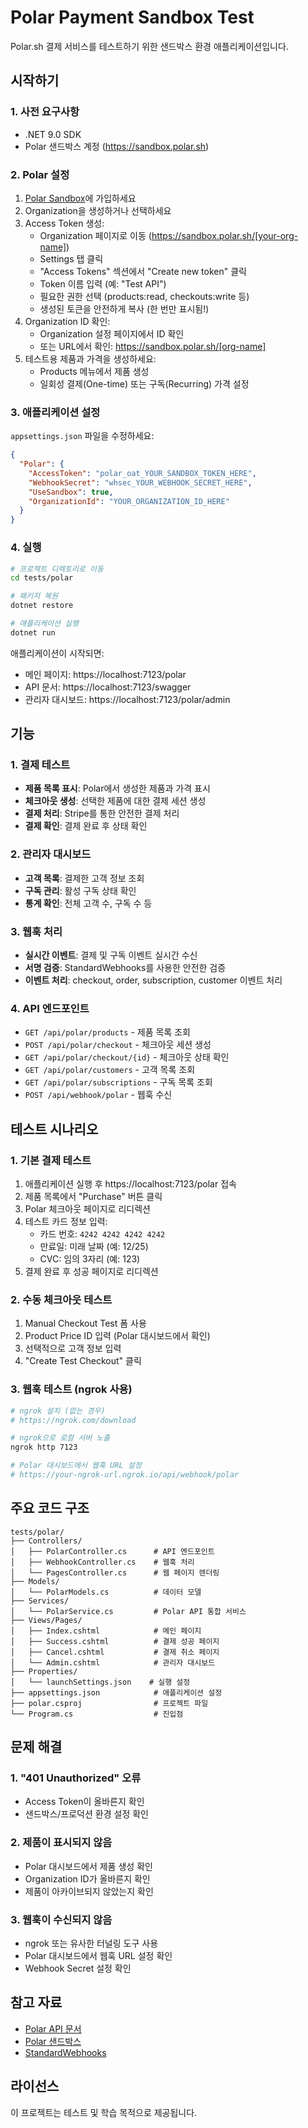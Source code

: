# Polar Payment Sandbox Test

Polar.sh 결제 서비스를 테스트하기 위한 샌드박스 환경 애플리케이션입니다.

## 시작하기

### 1. 사전 요구사항

- .NET 9.0 SDK
- Polar 샌드박스 계정 (https://sandbox.polar.sh)

### 2. Polar 설정

1. [Polar Sandbox](https://sandbox.polar.sh)에 가입하세요
2. Organization을 생성하거나 선택하세요
3. Access Token 생성:
   - Organization 페이지로 이동 (https://sandbox.polar.sh/[your-org-name])
   - Settings 탭 클릭
   - "Access Tokens" 섹션에서 "Create new token" 클릭
   - Token 이름 입력 (예: "Test API")
   - 필요한 권한 선택 (products:read, checkouts:write 등)
   - 생성된 토큰을 안전하게 복사 (한 번만 표시됨!)
4. Organization ID 확인:
   - Organization 설정 페이지에서 ID 확인
   - 또는 URL에서 확인: https://sandbox.polar.sh/[org-name] 
5. 테스트용 제품과 가격을 생성하세요:
   - Products 메뉴에서 제품 생성
   - 일회성 결제(One-time) 또는 구독(Recurring) 가격 설정

### 3. 애플리케이션 설정

`appsettings.json` 파일을 수정하세요:

```json
{
  "Polar": {
    "AccessToken": "polar_oat_YOUR_SANDBOX_TOKEN_HERE",
    "WebhookSecret": "whsec_YOUR_WEBHOOK_SECRET_HERE",
    "UseSandbox": true,
    "OrganizationId": "YOUR_ORGANIZATION_ID_HERE"
  }
}
```

### 4. 실행

```bash
# 프로젝트 디렉토리로 이동
cd tests/polar

# 패키지 복원
dotnet restore

# 애플리케이션 실행
dotnet run
```

애플리케이션이 시작되면:
- 메인 페이지: https://localhost:7123/polar
- API 문서: https://localhost:7123/swagger
- 관리자 대시보드: https://localhost:7123/polar/admin

## 기능

### 1. 결제 테스트
- **제품 목록 표시**: Polar에서 생성한 제품과 가격 표시
- **체크아웃 생성**: 선택한 제품에 대한 결제 세션 생성
- **결제 처리**: Stripe를 통한 안전한 결제 처리
- **결제 확인**: 결제 완료 후 상태 확인

### 2. 관리자 대시보드
- **고객 목록**: 결제한 고객 정보 조회
- **구독 관리**: 활성 구독 상태 확인
- **통계 확인**: 전체 고객 수, 구독 수 등

### 3. 웹훅 처리
- **실시간 이벤트**: 결제 및 구독 이벤트 실시간 수신
- **서명 검증**: StandardWebhooks를 사용한 안전한 검증
- **이벤트 처리**: checkout, order, subscription, customer 이벤트 처리

### 4. API 엔드포인트
- `GET /api/polar/products` - 제품 목록 조회
- `POST /api/polar/checkout` - 체크아웃 세션 생성
- `GET /api/polar/checkout/{id}` - 체크아웃 상태 확인
- `GET /api/polar/customers` - 고객 목록 조회
- `GET /api/polar/subscriptions` - 구독 목록 조회
- `POST /api/webhook/polar` - 웹훅 수신


## 테스트 시나리오

### 1. 기본 결제 테스트
1. 애플리케이션 실행 후 https://localhost:7123/polar 접속
2. 제품 목록에서 "Purchase" 버튼 클릭
3. Polar 체크아웃 페이지로 리디렉션
4. 테스트 카드 정보 입력:
   - 카드 번호: `4242 4242 4242 4242`
   - 만료일: 미래 날짜 (예: 12/25)
   - CVC: 임의 3자리 (예: 123)
5. 결제 완료 후 성공 페이지로 리디렉션

### 2. 수동 체크아웃 테스트
1. Manual Checkout Test 폼 사용
2. Product Price ID 입력 (Polar 대시보드에서 확인)
3. 선택적으로 고객 정보 입력
4. "Create Test Checkout" 클릭

### 3. 웹훅 테스트 (ngrok 사용)
```bash
# ngrok 설치 (없는 경우)
# https://ngrok.com/download

# ngrok으로 로컬 서버 노출
ngrok http 7123

# Polar 대시보드에서 웹훅 URL 설정
# https://your-ngrok-url.ngrok.io/api/webhook/polar
```

## 주요 코드 구조

```
tests/polar/
├── Controllers/
│   ├── PolarController.cs      # API 엔드포인트
│   ├── WebhookController.cs    # 웹훅 처리
│   └── PagesController.cs      # 웹 페이지 렌더링
├── Models/
│   └── PolarModels.cs          # 데이터 모델
├── Services/
│   └── PolarService.cs         # Polar API 통합 서비스
├── Views/Pages/
│   ├── Index.cshtml            # 메인 페이지
│   ├── Success.cshtml          # 결제 성공 페이지
│   ├── Cancel.cshtml           # 결제 취소 페이지
│   └── Admin.cshtml            # 관리자 대시보드
├── Properties/
│   └── launchSettings.json    # 실행 설정
├── appsettings.json            # 애플리케이션 설정
├── polar.csproj                # 프로젝트 파일
└── Program.cs                  # 진입점
```

## 문제 해결

### 1. "401 Unauthorized" 오류
- Access Token이 올바른지 확인
- 샌드박스/프로덕션 환경 설정 확인

### 2. 제품이 표시되지 않음
- Polar 대시보드에서 제품 생성 확인
- Organization ID가 올바른지 확인
- 제품이 아카이브되지 않았는지 확인

### 3. 웹훅이 수신되지 않음
- ngrok 또는 유사한 터널링 도구 사용
- Polar 대시보드에서 웹훅 URL 설정 확인
- Webhook Secret 설정 확인

## 참고 자료

- [Polar API 문서](https://docs.polar.sh/api)
- [Polar 샌드박스](https://sandbox.polar.sh)
- [StandardWebhooks](https://github.com/standard-webhooks/standard-webhooks)

## 라이선스

이 프로젝트는 테스트 및 학습 목적으로 제공됩니다.

